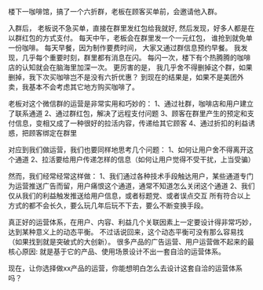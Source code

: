 楼下一咖啡馆，搞了一个六折群，老板在顾客买单前，会邀请他入群。

入群后，
老板说不急买单，直接在群里发红包给我就好,
然后发现，好多人都是在以群红包的方式支付。
每天中午，老板会在群里发一个一元红包，
谁抢到就免单一份咖啡。
每天早餐，因为制作要费时间，
大家又通过群信息预约早餐。
我发现，几乎每个重要时刻，群里都有消息在闪。
每闪一次，楼下有个热腾腾的咖啡店的认知就会在脑海里加深一次。
更厉害的是，
我几乎舍不得删掉这个群，如果删掉，我下次买咖啡岂不是没有六折优惠？
到现在的结果是，如果不是美团外卖，我基本不会考虑其它地方购买咖啡了。

老板对这个微信群的运营是非常实用和巧妙的：
1、通过社群，咖啡店和用户建立了联系通道
2、通过群红包，解决了远程支付问题
3、顾客在群里产生的预定和支付信息，变相又成了一种很好的拉活内容，传递给其它顾客
4、通过折扣的利益诱惑，把顾客绑定在群里

对应到我们做运营，我们也要同样地思考几个问题：
1、如何让用户舍不得离开这个通道
2、拉活要给用户传递怎样的信息（如何让用户觉得不受干扰，上当受骗）

然而，我们经常经常这样做：
1、我们通过各种技术手段触达用户，某些通道专门为运营推送广告而留，用户痛恨这个通道，通常不知道怎么关闭这个通道
2、我们仅从我们的利益触发推送给用户信息，或者标题党、或者误点交互
所有符合以上方式的都不会长久，要么玩几年后玩不下去，要么不断变换手段。

真正好的运营体系，在用户、内容、利益几个关联因素上一定要设计得非常巧妙，达到某种意义上的动态平衡。
不过话说回来，这个动态平衡可没有那么容易找（如果找到就是突破式的大创新）。
很多产品的广告运营、用户运营做不起来的最核心原因:
就是基于它的产品、使用场景设计不出一套自洽的运营体系。

现在，让你选择做xx产品的运营，你能想明白怎么去设计这套自洽的运营体系吗？
